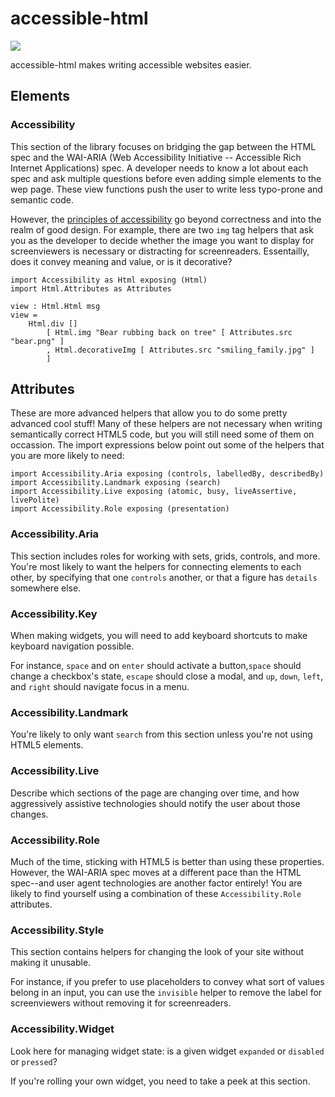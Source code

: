# accessible-html
![](https://travis-ci.org/tesk9/accessible-html.svg?branch=master)

accessible-html makes writing accessible websites easier.

## Elements

### Accessibility

This section of the library focuses on bridging the gap between the HTML spec and the WAI-ARIA (Web Accessibility Initiative -- Accessible Rich Internet Applications) spec. A developer needs to know a lot about each spec and ask multiple questions before even adding simple elements to the wep page. These view functions push the user to write less typo-prone and semantic code.

However, the [principles of accessibility](https://www.w3.org/TR/UNDERSTANDING-WCAG20/intro.html) go beyond correctness and into the realm of good design. For example, there are two `img` tag helpers that ask you as the developer to decide whether the image you want to display for screenviewers is necessary or distracting for screenreaders. Essentailly, does it convey meaning and value, or is it decorative?

```
import Accessibility as Html exposing (Html)
import Html.Attributes as Attributes

view : Html.Html msg
view =
    Html.div []
        [ Html.img "Bear rubbing back on tree" [ Attributes.src "bear.png" ]
        , Html.decorativeImg [ Attributes.src "smiling_family.jpg" ]
        ]

```

## Attributes

These are more advanced helpers that allow you to do some pretty advanced cool stuff! Many of these helpers are not necessary when writing semantically correct HTML5 code, but you will still need some of them on occassion. The import expressions below point out some of the helpers that you are more likely to need:


    import Accessibility.Aria exposing (controls, labelledBy, describedBy)
    import Accessibility.Landmark exposing (search)
    import Accessibility.Live exposing (atomic, busy, liveAssertive, livePolite)
    import Accessibility.Role exposing (presentation)


### Accessibility.Aria

This section includes roles for working with sets, grids, controls, and more. You're most likely to want the helpers for connecting elements to each other, by specifying that one `controls` another, or that a figure has `details` somewhere else.

### Accessibility.Key

When making widgets, you will need to add keyboard shortcuts to make keyboard navigation possible.

For instance, `space` and on `enter` should activate a button,`space` should change a checkbox's state, `escape` should close a modal, and `up`, `down`, `left`, and `right` should navigate focus in a menu.

### Accessibility.Landmark

You're likely to only want `search` from this section unless you're not using HTML5 elements.

### Accessibility.Live

Describe which sections of the page are changing over time, and how aggressively assistive technologies should notify the user about those changes.

### Accessibility.Role

Much of the time, sticking with HTML5 is better than using these properties. However, the WAI-ARIA spec moves at a different pace than the HTML spec--and user agent technologies are another factor entirely! You are likely to find yourself using a combination of these `Accessibility.Role` attributes.

### Accessibility.Style

This section contains helpers for changing the look of your site without making it unusable.

For instance, if you prefer to use placeholders to convey what sort of values belong in an input, you can use the `invisible` helper to remove the label for screenviewers without removing it for screenreaders.

### Accessibility.Widget

Look here for managing widget state: is a given widget `expanded` or `disabled` or `pressed`?

If you're rolling your own widget, you need to take a peek at this section.
